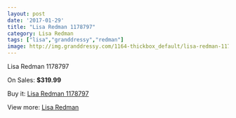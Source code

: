 ```yaml
---
layout: post
date: '2017-01-29'
title: "Lisa Redman 1178797"
category: Lisa Redman
tags: ["lisa","granddressy","redman"]
image: http://img.granddressy.com/1164-thickbox_default/lisa-redman-1178797.jpg
---
```

Lisa Redman 1178797

On Sales: **$319.99**
<a href="https://www.granddressy.com/en/lisa-redman/868-lisa-redman-1178797.html"><amp-img layout="responsive" width="600" height="600" src="//img.granddressy.com/1164-thickbox_default/lisa-redman-1178797.jpg" alt="Lisa Redman 1178797 0" /></a>

Buy it: [Lisa Redman 1178797](https://www.granddressy.com/en/lisa-redman/868-lisa-redman-1178797.html "Lisa Redman 1178797")

View more: [Lisa Redman](https://www.granddressy.com/en/54-lisa-redman "Lisa Redman")
